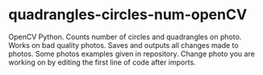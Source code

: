 # quadrangles-circles-num-openCV
OpenCV Python. Counts number of circles and quadrangles on photo. Works on bad quality photos.
Saves and outputs all changes made to photos.
Some photos examples given in repository. 
Change photo you are working on by editing the first line of code after imports.
